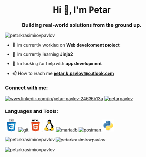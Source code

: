 <h1 align="center">Hi 👋, I'm Petar</h1>
<h3 align="center">Building real-world solutions from the ground up.</h3>

<p align="left"> <img src="https://komarev.com/ghpvc/?username=petarkrasimirovpavlov&label=Profile%20views&color=0e75b6&style=flat" alt="petarkrasimirovpavlov" /> </p>

- 🔭 I’m currently working on **Web development project**

- 🌱 I’m currently learning **Jinja2**

- 🤝 I’m looking for help with **app development**

- 📫 How to reach me **petar.k.pavlov@outlook.com**

<h3 align="left">Connect with me:</h3>
<p align="left">
<a href="https://linkedin.com/in/www.linkedin.com/in/petar-pavlov-24636b13a" target="blank"><img align="center" src="https://raw.githubusercontent.com/rahuldkjain/github-profile-readme-generator/master/src/images/icons/Social/linked-in-alt.svg" alt="www.linkedin.com/in/petar-pavlov-24636b13a" height="30" width="40" /></a>
<a href="https://www.leetcode.com/petarpavlov" target="blank"><img align="center" src="https://raw.githubusercontent.com/rahuldkjain/github-profile-readme-generator/master/src/images/icons/Social/leet-code.svg" alt="petarpavlov" height="30" width="40" /></a>
</p>

<h3 align="left">Languages and Tools:</h3>
<p align="left"> <a href="https://www.w3schools.com/css/" target="_blank" rel="noreferrer"> <img src="https://raw.githubusercontent.com/devicons/devicon/master/icons/css3/css3-original-wordmark.svg" alt="css3" width="40" height="40"/> </a> <a href="https://git-scm.com/" target="_blank" rel="noreferrer"> <img src="https://www.vectorlogo.zone/logos/git-scm/git-scm-icon.svg" alt="git" width="40" height="40"/> </a> <a href="https://www.w3.org/html/" target="_blank" rel="noreferrer"> <img src="https://raw.githubusercontent.com/devicons/devicon/master/icons/html5/html5-original-wordmark.svg" alt="html5" width="40" height="40"/> </a> <a href="https://www.linux.org/" target="_blank" rel="noreferrer"> <img src="https://raw.githubusercontent.com/devicons/devicon/master/icons/linux/linux-original.svg" alt="linux" width="40" height="40"/> </a> <a href="https://mariadb.org/" target="_blank" rel="noreferrer"> <img src="https://www.vectorlogo.zone/logos/mariadb/mariadb-icon.svg" alt="mariadb" width="40" height="40"/> </a> <a href="https://postman.com" target="_blank" rel="noreferrer"> <img src="https://www.vectorlogo.zone/logos/getpostman/getpostman-icon.svg" alt="postman" width="40" height="40"/> </a> <a href="https://www.python.org" target="_blank" rel="noreferrer"> <img src="https://raw.githubusercontent.com/devicons/devicon/master/icons/python/python-original.svg" alt="python" width="40" height="40"/> </a> </p>

<p><img align="left" src="https://github-readme-stats.vercel.app/api/top-langs?username=petarkrasimirovpavlov&show_icons=true&locale=en&layout=compact" alt="petarkrasimirovpavlov" /></p>

<p>&nbsp;<img align="center" src="https://github-readme-stats.vercel.app/api?username=petarkrasimirovpavlov&show_icons=true&locale=en" alt="petarkrasimirovpavlov" /></p>

<p><img align="center" src="https://github-readme-streak-stats.herokuapp.com/?user=petarkrasimirovpavlov&" alt="petarkrasimirovpavlov" /></p>
